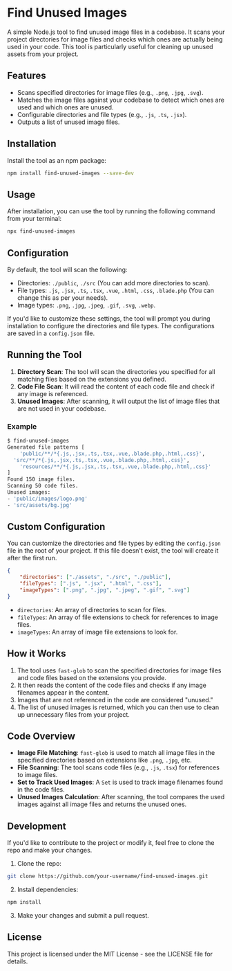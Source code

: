 # Find Unused Images

A simple Node.js tool to find unused image files in a codebase. It scans your project directories for image files and checks which ones are actually being used in your code. This tool is particularly useful for cleaning up unused assets from your project.

## Features

- Scans specified directories for image files (e.g., `.png`, `.jpg`, `.svg`).
- Matches the image files against your codebase to detect which ones are used and which ones are unused.
- Configurable directories and file types (e.g., `.js`, `.ts`, `.jsx`).
- Outputs a list of unused image files.

## Installation

Install the tool as an npm package:

```bash
npm install find-unused-images --save-dev
```

## Usage

After installation, you can use the tool by running the following command from your terminal:

```bash
npx find-unused-images
```

## Configuration

By default, the tool will scan the following:

- Directories: `./public`, `./src` (You can add more directories to scan).
- File types: `.js`, `.jsx`, `.ts`, `.tsx`, `.vue`, `.html`, `.css`, `.blade.php` (You can change this as per your needs).
- Image types: `.png`, `.jpg`, `.jpeg`, `.gif`, `.svg`, `.webp`.

If you'd like to customize these settings, the tool will prompt you during installation to configure the directories and file types. The configurations are saved in a `config.json` file.

## Running the Tool

1. **Directory Scan**: The tool will scan the directories you specified for all matching files based on the extensions you defined.
2. **Code File Scan**: It will read the content of each code file and check if any image is referenced.
3. **Unused Images**: After scanning, it will output the list of image files that are not used in your codebase.

### Example

```bash
$ find-unused-images
Generated file patterns [
	'public/**/*{.js,.jsx,.ts,.tsx,.vue,.blade.php,.html,.css}',
  'src/**/*{.js,.jsx,.ts,.tsx,.vue,.blade.php,.html,.css}',
	'resources/**/*{.js,.jsx,.ts,.tsx,.vue,.blade.php,.html,.css}'
]
Found 150 image files.
Scanning 50 code files.
Unused images:
- 'public/images/logo.png'
- 'src/assets/bg.jpg'
```

## Custom Configuration

You can customize the directories and file types by editing the `config.json` file in the root of your project. If this file doesn't exist, the tool will create it after the first run.

```json
{
	"directories": ["./assets", "./src", "./public"],
	"fileTypes": [".js", ".jsx", ".html", ".css"],
	"imageTypes": [".png", ".jpg", ".jpeg", ".gif", ".svg"]
}
```

- `directories`: An array of directories to scan for files.
- `fileTypes`: An array of file extensions to check for references to image files.
- `imageTypes`: An array of image file extensions to look for.

## How it Works

1. The tool uses `fast-glob` to scan the specified directories for image files and code files based on the extensions you provide.
2. It then reads the content of the code files and checks if any image filenames appear in the content.
3. Images that are not referenced in the code are considered "unused."
4. The list of unused images is returned, which you can then use to clean up unnecessary files from your project.

## Code Overview

- **Image File Matching**: `fast-glob` is used to match all image files in the specified directories based on extensions like `.png`, `.jpg`, etc.
- **File Scanning**: The tool scans code files (e.g., `.js`, `.tsx`) for references to image files.
- **Set to Track Used Images**: A `Set` is used to track image filenames found in the code files.
- **Unused Images Calculation**: After scanning, the tool compares the used images against all image files and returns the unused ones.

## Development

If you'd like to contribute to the project or modify it, feel free to clone the repo and make your changes.

1. Clone the repo:

```bash
git clone https://github.com/your-username/find-unused-images.git
```

2. Install dependencies:

```bash
npm install
```

3. Make your changes and submit a pull request.

## License

This project is licensed under the MIT License - see the LICENSE file for details.
